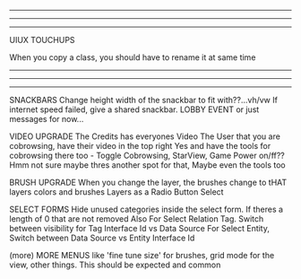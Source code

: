 --------------------------------------------------------------------------------------
--------------------------------------------------------------------------------------
--------------------------------------------------------------------------------------

UIUX TOUCHUPS

When you copy a class, you should have to rename it at same time 

--------------------------------------------------------------------------------------
--------------------------------------------------------------------------------------
--------------------------------------------------------------------------------------

SNACKBARS
  Change height width of the snackbar to fit with??...vh/vw
  If internet speed failed, give a shared snackbar. LOBBY EVENT or just messages for now...

VIDEO UPGRADE
  The Credits has everyones Video
  The User that you are cobrowsing, have their video in the top right 
    Yes and have the tools for cobrowsing there too - Toggle Cobrowsing, StarView, Game Power on/ff?? Hmm not sure maybe thres another spot for that, Maybe even the tools too
    
BRUSH UPGRADE
  When you change the layer, the brushes change to tHAT layers colors and brushes
  Layers as a Radio Button Select

SELECT FORMS
  Hide unused categories inside the select form. If theres a length of 0 that are not removed
  Also For Select Relation Tag. Switch between visibility for Tag Interface Id vs Data Source
  For Select Entity, Switch between Data Source vs Entity Interface Id

(more) MORE MENUS
like 'fine tune size' for brushes, grid mode for the view, other things. This should be expected and common

